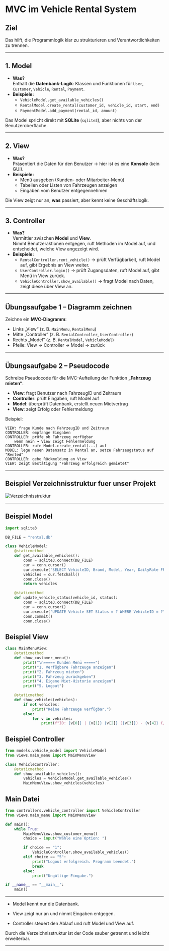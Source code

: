 # MVC im Vehicle Rental System

## Ziel
Das hilft, die Programmlogik klar zu strukturieren und Verantwortlichkeiten zu trennen.

---

## 1. Model
- **Was?**  
  Enthält die **Datenbank-Logik**: Klassen und Funktionen für `User`, `Customer`, `Vehicle`, `Rental`, `Payment`.  
- **Beispiele:**  
  - `VehicleModel.get_available_vehicles()`  
  - `RentalModel.create_rental(customer_id, vehicle_id, start, end)`  
  - `PaymentModel.add_payment(rental_id, amount)`  

Das Model spricht direkt mit **SQLite** (`sqlite3`), aber nichts von der Benutzeroberfläche.

---

## 2. View
- **Was?**  
  Präsentiert die Daten für den Benutzer → hier ist es eine **Konsole** (kein GUI).  
- **Beispiele:**  
  - Menü ausgeben (Kunden- oder Mitarbeiter-Menü)  
  - Tabellen oder Listen von Fahrzeugen anzeigen  
  - Eingaben vom Benutzer entgegennehmen  

Die View zeigt nur an, **was** passiert, aber kennt keine Geschäftslogik.

---

## 3. Controller
- **Was?**  
  Vermittler zwischen **Model** und **View**.  
  Nimmt Benutzeraktionen entgegen, ruft Methoden im Model auf, und entscheidet, welche View angezeigt wird.  
- **Beispiele:**  
  - `RentalController.rent_vehicle()` → prüft Verfügbarkeit, ruft Model auf, gibt Ergebnis an View weiter.  
  - `UserController.login()` → prüft Zugangsdaten, ruft Model auf, gibt Menü in View zurück.  
  - `VehicleController.show_available()` → fragt Model nach Daten, zeigt diese über View an.  

---

## Übungsaufgabe 1 – Diagramm zeichnen
Zeichne ein **MVC-Diagramm**:  
- Links „View“ (z. B. `MainMenu`, `RentalMenu`)  
- Mitte „Controller“ (z. B. `RentalController`, `UserController`)  
- Rechts „Model“ (z. B. `RentalModel`, `VehicleModel`)  
- Pfeile: View → Controller → Model → zurück  

---

## Übungsaufgabe 2 – Pseudocode
Schreibe Pseudocode für die MVC-Aufteilung der Funktion **„Fahrzeug mieten“**:  

- **View**: fragt Benutzer nach FahrzeugID und Zeitraum  
- **Controller**: prüft Eingaben, ruft Model auf  
- **Model**: überprüft Datenbank, erstellt neuen Mietvertrag  
- **View**: zeigt Erfolg oder Fehlermeldung  

Beispiel:

```
VIEW: frage Kunde nach FahrzeugID und Zeitraum
CONTROLLER: empfange Eingaben
CONTROLLER: prüfe ob Fahrzeug verfügbar
    wenn nein → View zeigt Fehlermeldung
CONTROLLER: rufe Model.create_rental(...) auf
MODEL: lege neuen Datensatz in Rental an, setze Fahrzeugstatus auf "Rented"
CONTROLLER: gebe Rückmeldung an View
VIEW: zeigt Bestätigung "Fahrzeug erfolgreich gemietet"
```

---

## Beispiel Verzeichnisstruktur fuer unser Projekt

![Verzeichnisstruktur](bilder/verzeichnisStruktur.png)

---

## Beispiel Model

```python
import sqlite3

DB_FILE = "rental.db"

class VehicleModel:
    @staticmethod
    def get_available_vehicles():
        conn = sqlite3.connect(DB_FILE)
        cur = conn.cursor()
        cur.execute("SELECT VehicleID, Brand, Model, Year, DailyRate FROM Vehicle WHERE Status = 'Available'")
        vehicles = cur.fetchall()
        conn.close()
        return vehicles

    @staticmethod
    def update_vehicle_status(vehicle_id, status):
        conn = sqlite3.connect(DB_FILE)
        cur = conn.cursor()
        cur.execute("UPDATE Vehicle SET Status = ? WHERE VehicleID = ?", (status, vehicle_id))
        conn.commit()
        conn.close()
```

## Beispiel View
```python
class MainMenuView:
    @staticmethod
    def show_customer_menu():
        print("\n===== Kunden Menü =====")
        print("1. Verfügbare Fahrzeuge anzeigen")
        print("2. Fahrzeug mieten")
        print("3. Fahrzeug zurückgeben")
        print("4. Eigene Miet-Historie anzeigen")
        print("5. Logout")

    @staticmethod
    def show_vehicles(vehicles):
        if not vehicles:
            print("Keine Fahrzeuge verfügbar.")
        else:
            for v in vehicles:
                print(f"ID: {v[0]} | {v[1]} {v[2]} ({v[3]}) - {v[4]} €/Tag")

```


## Beispiel Controller

```python
from models.vehicle_model import VehicleModel
from views.main_menu import MainMenuView

class VehicleController:
    @staticmethod
    def show_available_vehicles():
        vehicles = VehicleModel.get_available_vehicles()
        MainMenuView.show_vehicles(vehicles)

```

## Main Datei

```python
from controllers.vehicle_controller import VehicleController
from views.main_menu import MainMenuView

def main():
    while True:
        MainMenuView.show_customer_menu()
        choice = input("Wähle eine Option: ")

        if choice == "1":
            VehicleController.show_available_vehicles()
        elif choice == "5":
            print("Logout erfolgreich. Programm beendet.")
            break
        else:
            print("Ungültige Eingabe.")

if __name__ == "__main__":
    main()

```

---

* Model kennt nur die Datenbank.

* View zeigt nur an und nimmt Eingaben entgegen.

* Controller steuert den Ablauf und ruft Model und View auf.

Durch die Verzeichnisstruktur ist der Code sauber getrennt und leicht erweiterbar.

---